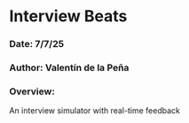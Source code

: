 # Interview Beats
### Date: 7/7/25
### Author: Valentín de la Peña

### Overview:

An interview simulator with real-time feedback
